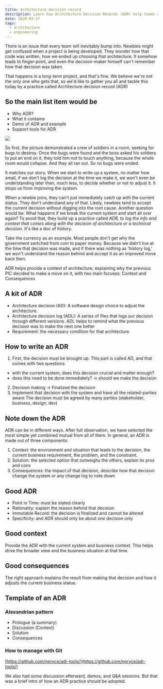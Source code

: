 ```yaml
---
title: Architecture decision record
description: Learn how Architecture Decision Records (ADR) help teams document software choices, improve project clarity, and guide newcomers with clear context, solutions, and consequences for better long-term development.
date: 2020-03-27
tags:
  - architecture
  - engineering
---
```


There is an issue that every team will inevitably bump into. Newbies might get confused when a project is being developed. They wonder how that code was written, how we ended up choosing that architecture. It somehow leads to finger-point, and even the decision-maker himself can't remember how that decision was taken.

That happens in a long-term project, and that's fine. We believe we're not the only one who gets that, so we'd like to gather you all and tackle this today by a practice called Architecture decision record (ADR)

## So the main list item would be

- Why ADR?
- What it contains
- Demo of ADR and example
- Support tools for ADR

![](assets/architecture-decision-record_4d815bb79330db7c753064e343bbf411_md5.webp)

So first, the picture demonstrated a crew of soldiers in a room, seeking for bugs to destroy. Once the bugs were found and the boss asked his soldiers to put an end on it, they told him not to touch anything, because the whole room would collapse. And they all ran out. So no bugs were ended.

It matches our story. When we start to write up a system, no matter how small, if we don't log the decision at the time we make it, we won't even be understanding later then, much less, to decide whether or not to adjust it. It stops us from improving the system.

When a newbie joins, they can't just immediately catch up with the current status. They don't understand any of that. Likely, newbies tend to accept the current decision without digging into the root cause. Another question would be: What happens if we break the current system and start all over again? To avoid that, they build up a practice called _ADR, to log the info and context that comes along with the decision of architecture or a technical decision_. It's like a doc of history.

Take the currency as an example. Most people don't get why the government switched from coin to paper money. Because we didn't live at the time that decision was made, and if there was nothing as 'history log,' we won't understand the reason behind and accept it as an improved move back then.

ADR helps provide a context of architecture, explaining why the previous PIC decided to make a move on it, with two main focuses: Context and Consequences

## A kit of ADR

- Architecture decision (AD): A software design choice to adjust the architecture.
- Architecture decision log (ADL): A series of files that logs our decision through different versions. ADL helps to remind what the previous decision was to make the next one better
- Requirement: the necessary condition for that architecture

## How to write an ADR

1. First, the decision must be brought up. This part is called AD, and that comes with two questions

- with the current system, does this decision crucial and matter enough?
- does this need to be done immediately? → should we make the decision

2. Decision making -> Finalized the decision
3. Implement that decision with the system and have all the related-parties aware The decision must be agreed by many parties (stakeholder, business, design, dev)

## Note down the ADR

ADR can be in different ways. After full observation, we have selected the most simple yet combined mutual from all of them. In general, an ADR is made out of three components:

1. Context: the environment and situation that leads to the decision, the current business requirement, the problem, and the constraint.
2. Solution: the selected option that outweighs the others, explain its pros and cons
3. Consequences: the impact of that decision, describe how that decision change the system or any change log to note down

## Good ADR

- Point in Time: must be stated clearly
- Rationality: explain the reason behind that decision
- Immutable Record: the decision is finalized and cannot be altered
- Specificity: and ADR should only be about _one_ decision only

## Good context

Provide the ADR with the current system and business context.
This helps drive the broader view and the business situation at that time.

## Good consequences

The right approach explains the result from making that decision and how it adjusts the current business status.

## Template of an ADR

### Alexandrian pattern

- Prologue (a summary)
- Discussion (Context)
- Solution
- Consequences

### How to manage with Git

[https://github.com/npryce/adr-tools/](https://github.com/npryce/adr-tools/)

We also had some discussion afterward, demos, and Q&A sessions. But that was a brief intro of how an ADR practice should be adopted.
